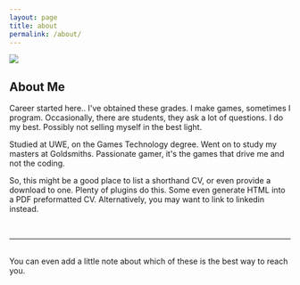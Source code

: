 ```yaml
---
layout: page
title: about
permalink: /about/
---
```


<img class="col one right" src="{{ site.baseurl }}/img/prof_pic.jpg">


<br/>

## About Me
Career started here.. I've obtained these grades. I make games, sometimes I program. Occasionally, there are students, they ask a lot of questions. I do my best. Possibly not selling myself in the best light.

Studied at UWE, on the Games Technology degree. Went on to study my masters at Goldsmiths. Passionate gamer, it's the games that drive me and not the coding.

So, this might be a good place to list a shorthand CV, or even provide a download to one. Plenty of plugins do this. Some even generate HTML into a PDF preformatted CV. Alternatively, you may want to link to linkedin instead.

<br/>
<hr/>
<br/>
<span class="contacticon center">
	<a href="mailto:james2.huxtable@uwe.ac.uk"><i class="fa fa-envelope-square"></i></a>
	<a href="https://github.com/huxyuk" target="_blank"><i class="fa fa-github-square"></i></a>
	<a href="https://www.linkedin.com/huxyuk" target="_blank"><i class="fa fa-linkedin-square"></i></a>
	<a href="https://twitter.com/huxyuk" target="_blank"><i class="fa fa-twitter-square"></i></a>
</span>

<div class="col three caption">
	You can even add a little note about which of these is the best way to reach you.
</div>

